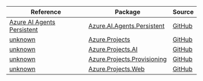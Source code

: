 | Reference | Package | Source |
|---|---|---|
|[Azure AI Agents Persistent](ai.agents.persistent-readme.md)|[Azure.AI.Agents.Persistent](https://www.nuget.org/packages/Azure.AI.Agents.Persistent)|[GitHub](https://github.com/Azure/azure-sdk-for-net/blob/main/sdk/ai/Azure.AI.Agents.Persistent)|
|[unknown](projects-readme.md)|[Azure.Projects](https://www.nuget.org/packages/Azure.Projects)|[GitHub](https://github.com/Azure/azure-sdk-for-net/blob/main/sdk/cloudmachine/Azure.Projects)|
|[unknown](projects.ai-readme.md)|[Azure.Projects.AI](https://www.nuget.org/packages/Azure.Projects.AI)|[GitHub](https://github.com/Azure/azure-sdk-for-net/blob/main/sdk/cloudmachine/Azure.Projects.AI)|
|[unknown](projects.provisioning-readme.md)|[Azure.Projects.Provisioning](https://www.nuget.org/packages/Azure.Projects.Provisioning)|[GitHub](https://github.com/Azure/azure-sdk-for-net/blob/main/sdk/cloudmachine/Azure.Projects.Provisioning)|
|[unknown](projects.web-readme.md)|[Azure.Projects.Web](https://www.nuget.org/packages/Azure.Projects.Web)|[GitHub](https://github.com/Azure/azure-sdk-for-net/blob/main/sdk/cloudmachine/Azure.Projects.Web)|
